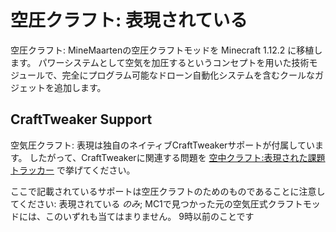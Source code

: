 # 空圧クラフト: 表現されている

空圧クラフト: MineMaartenの空圧クラフトモッドを Minecraft 1.12.2 に移植します。 パワーシステムとして空気を加圧するというコンセプトを用いた技術モジュールで、完全にプログラム可能なドローン自動化システムを含むクールなガジェットを追加します。

## CraftTweaker Support

空気圧クラフト: 表現は独自のネイティブCraftTweakerサポートが付属しています。 したがって、CraftTweakerに関連する問題を [空中クラフト:表現された課題トラッカー](https://github.com/TeamPneumatic/pnc-repressurized/issues) で挙げてください。

ここで記載されているサポートは空圧クラフトのためのものであることに注意してください: 表現されている *のみ*; MC1で見つかった元の空気圧式クラフトモッドには、このいずれも当てはまりません。 9時以前のことです